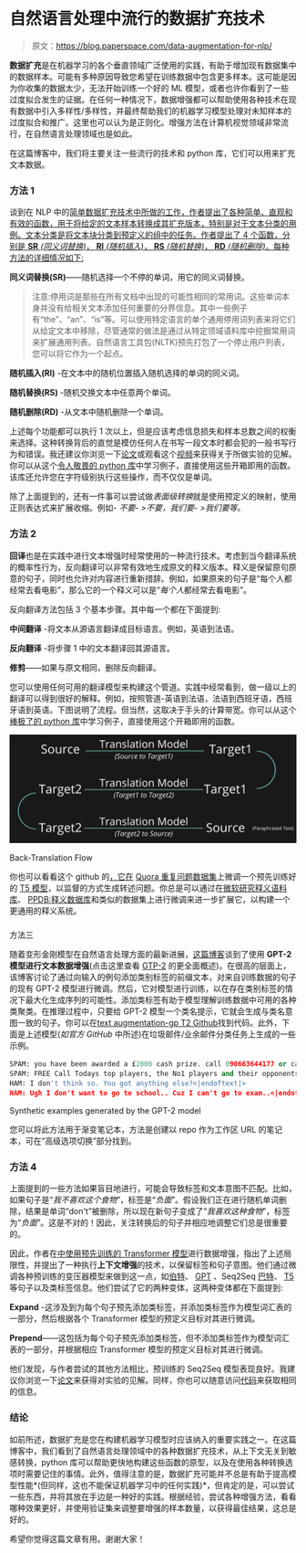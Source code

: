 # 自然语言处理中流行的数据扩充技术

> 原文：<https://blog.paperspace.com/data-augmentation-for-nlp/>

**数据扩充**是在机器学习的各个垂直领域广泛使用的实践，有助于增加现有数据集中的数据样本。可能有多种原因导致您希望在训练数据中包含更多样本。这可能是因为你收集的数据太少，无法开始训练一个好的 ML 模型，或者也许你看到了一些过度拟合发生的证据。在任何一种情况下，数据增强都可以帮助使用各种技术在现有数据中引入多样性/多样性，并最终帮助我们的机器学习模型处理对未知样本的过度拟合和推广。这里也可以认为是正则化。增强方法在计算机视觉领域非常流行，在自然语言处理领域也是如此。

在这篇博客中，我们将主要关注一些流行的技术和 python 库，它们可以用来扩充文本数据。

### 方法 1

谈到在 NLP 中的[简单数据扩充技术中所做的工作，作者提出了各种简单、直观和有效的函数，用于将给定的文本样本转换成其扩充版本，特别是对于文本分类的用例。文本分类是将文本块分类到预定义的组中的任务。作者提出了 4 个函数，分别是 **SR** *(同义词替换)*， **RI** *(随机插入)*， **RS** *(随机替换)*， **RD** *(随机删除)*。每种方法的详细情况如下:](https://arxiv.org/abs/1901.11196)

**同义词替换(SR)**——随机选择一个不停的单词，用它的同义词替换。

> 注意:停用词是那些在所有文档中出现的可能性相同的常用词。这些单词本身并没有给相关文本添加任何重要的分界信息。其中一些例子有“the”、“an”、“is”等。可以使用特定语言的单个通用停用词列表来将它们从给定文本中移除，尽管通常的做法是通过从特定领域语料库中挖掘常用词来扩展通用列表。自然语言工具包(NLTK)预先打包了一个停止用户列表，您可以将它作为一个起点。

**随机插入(RI)** -在文本中的随机位置插入随机选择的单词的同义词。

**随机替换(RS)** -随机交换文本中任意两个单词。

**随机删除(RD)** -从文本中随机删除一个单词。

上述每个功能都可以执行 1 次以上，但是应该考虑信息损失和样本总数之间的权衡来选择。这种转换背后的直觉是模仿任何人在书写一段文本时都会犯的一般书写行为和错误。我还建议你浏览一下[论文](https://arxiv.org/abs/1901.11196)或观看这个[视频](https://www.youtube.com/watch?v=-1unNLkwImw)来获得关于所做实验的见解。你可以从这个[令人敬畏的 python 库](https://github.com/makcedward/nlpaug)中学习例子，直接使用这些开箱即用的函数。该库还允许您在字符级别执行这些操作，而不仅仅是单词。

除了上面提到的，还有一件事可以尝试做*表面级转换*就是使用预定义的映射，使用正则表达式来扩展收缩。例如- *不要- >不要，我们要- >我们要等。*

### 方法 2

**回译**也是在实践中进行文本增强时经常使用的一种流行技术。考虑到当今翻译系统的概率性行为，反向翻译可以非常有效地生成原文的释义版本。释义是保留原句原意的句子，同时也允许对内容进行重新措辞。例如，如果原来的句子是“每个人都经常去看电影”，那么它的一个释义可以是“*每个人*都经常去看电影”。

反向翻译方法包括 3 个基本步骤。其中每一个都在下面提到:

**中间翻译** -将文本从源语言翻译成目标语言。例如，英语到法语。

**反向翻译** -将步骤 1 中的文本翻译回其源语言。

**修剪**——如果与原文相同，删除反向翻译。

您可以使用任何可用的翻译模型来构建这个管道。实践中经常看到，做一级以上的翻译可以得到很好的解释。例如，按照管道-英语到法语，法语到西班牙语，西班牙语到英语。下图说明了流程。但当然，这取决于手头的计算带宽。你可以从这个[棒极了的 python 库](https://github.com/makcedward/nlpaug)中学习例子，直接使用这个开箱即用的函数。

![Back-translation flow](img/c2130d7a7514bfa4bef799640e0075b2.png)

Back-Translation Flow

你也可以看看这个 github 的[，它在](https://github.com/ramsrigouthamg/Paraphrase-any-question-with-T5-Text-To-Text-Transfer-Transformer-) [Quora 重复问题数据集](https://www.kaggle.com/c/quora-question-pairs)上微调一个预先训练好的 [T5 模型](https://huggingface.co/docs/transformers/model_doc/t5)，以监督的方式生成转述问题。你总是可以通过在[微软研究释义语料库](https://www.microsoft.com/en-us/download/details.aspx?id=52398&from=https%3A%2F%2Fresearch.microsoft.com%2Fen-us%2Fdownloads%2F607d14d9-20cd-47e3-85bc-a2f65cd28042%2F)、 [PPDB:释义数据库](https://aclanthology.org/N13-1092.pdf)和类似的数据集上进行微调来进一步扩展它，以构建一个更通用的释义系统。

### 
方法三

随着变形金刚模型在自然语言处理方面的最新进展，[这篇博客](https://towardsdatascience.com/text-data-augmentation-using-gpt-2-language-model-e5384e15b550)谈到了使用 **GPT-2 模型进行文本数据增强**(点击这里查看 [GTP-2](https://blog.paperspace.com/generating-text-summaries-gpt-2/) 的更全面概述)。在很高的层面上，该博客讨论了通过向输入的例句添加类别标签的前缀文本，对来自训练数据的句子的现有 GPT-2 模型进行微调。然后，它对模型进行训练，以在存在类别标签的情况下最大化生成序列的可能性。添加类标签有助于模型理解训练数据中可用的各种类聚类。在推理过程中，只要给 GPT-2 模型一个类名提示，它就会生成与类名意图一致的句子。你可以在[text augmentation-gp T2 Github](https://github.com/prakhar21/TextAugmentation-GPT2)找到代码。此外，下面是上述模型(*如官方 GitHub* 中所述)在垃圾邮件/业余邮件分类任务上生成的一些示例。

```py
SPAM: you have been awarded a £2000 cash prize. call 090663644177 or call 090530663647<|endoftext|>
SPAM: FREE Call Todays top players, the No1 players and their opponents and get their opinions on www.todaysplay.co.uk Todays Top Club players are in the draw for a chance to be awarded the £1000 prize. TodaysClub.com<|endoftext|>
HAM: I don't think so. You got anything else?<|endoftext|>
HAM: Ugh I don't want to go to school.. Cuz I can't go to exam..<|endoftext|> 
```

Synthetic examples generated by the GPT-2 model

您可以将此方法用于渐变笔记本，方法是创建以 repo 作为工作区 URL 的笔记本，可在“高级选项切换”部分找到。

### 方法 4

上面提到的一些方法如果盲目地进行，可能会导致标签和文本意图不匹配。比如，如果句子是“*我不喜欢这个食物*”，标签是“*负面*”。假设我们正在进行随机单词删除，结果是单词“don't”被删除，所以现在新句子变成了“*我喜欢这种食物*”，标签为“*负面*”。这是不对的！因此，关注转换后的句子并相应地调整它们总是很重要的。

因此，作者在[中使用预先训练的 Transformer 模型](https://arxiv.org/abs/2003.02245)进行数据增强，指出了上述局限性，并提出了一种执行**上下文增强**的技术，以保留标签和句子意图。他们通过微调各种预训练的变压器模型来做到这一点，如[伯特](https://arxiv.org/abs/1810.04805)、 [GPT](https://en.wikipedia.org/wiki/GPT-3) 、Seq2Seq [巴特](https://www.youtube.com/watch?v=BGWpNQHIcs4)、 [T5](https://arxiv.org/abs/1910.10683) 等句子以及类标签信息。他们尝试了它的两种变体，这两种变体都在下面提到:

**Expand** -这涉及到为每个句子预先添加类标签，并添加类标签作为模型词汇表的一部分，然后根据各个 Transformer 模型的预定义目标对其进行微调。

**Prepend**——这包括为每个句子预先添加类标签，但不添加类标签作为模型词汇表的一部分，并根据相应 Transformer 模型的预定义目标对其进行微调。

他们发现，与作者尝试的其他方法相比，预训练的 Seq2Seq 模型表现良好。我建议你浏览一下[论文](https://arxiv.org/abs/2003.02245)来获得对实验的见解。同样，你也可以随意访问[代码](https://github.com/varunkumar-dev/TransformersDataAugmentation)来获取相同的信息。

### 结论

如前所述，数据扩充是您在构建机器学习模型时应该纳入的重要实践之一。在这篇博客中，我们看到了自然语言处理领域中的各种数据扩充技术，从上下文无关到敏感转换，python 库可以帮助更快地构建这些函数的原型，以及在使用各种转换选项时需要记住的事情。此外，值得注意的是，数据扩充可能并不总是有助于提高模型性能*(但同样，这也不能保证机器学习中的任何实践)*，但肯定的是，可以尝试一些东西，并将其放在手边是一种好的实践。根据经验，尝试各种增强方法，看看哪种效果更好，并使用验证集来调整要增强的样本数量，以获得最佳结果，这总是好的。

希望你觉得这篇文章有用。谢谢大家！